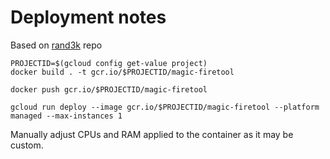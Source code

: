 # Deployment notes
Based on [rand3k](https://github.com/randy3k/shiny-cloudrun-demo) repo

```
PROJECTID=$(gcloud config get-value project)
docker build . -t gcr.io/$PROJECTID/magic-firetool
```
```
docker push gcr.io/$PROJECTID/magic-firetool
```
```
gcloud run deploy --image gcr.io/$PROJECTID/magic-firetool --platform managed --max-instances 1
```
Manually adjust CPUs and RAM applied to the container as it may be custom. 